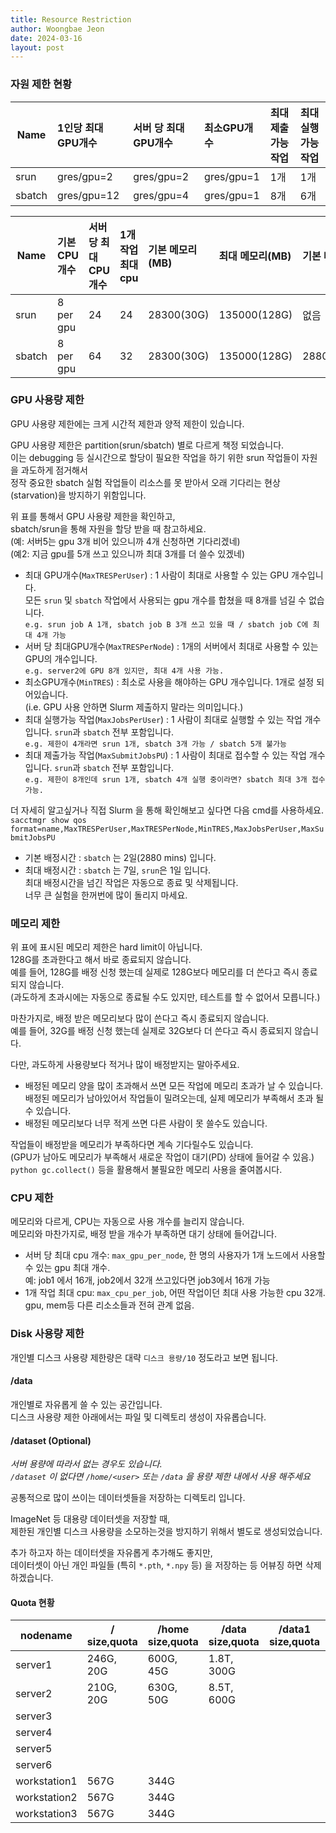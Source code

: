 ```yaml
---
title: Resource Restriction
author: Woongbae Jeon
date: 2024-03-16
layout: post
---
```


### 자원 제한 현황

|Name | 1인당 최대GPU개수 | 서버 당 최대GPU개수 | 최소GPU개수 | 최대 제출가능 작업 | 최대 실행가능 작업 |  
|----|:---|:---|:---|:---|:---|  
|srun    |   gres/gpu=2 | gres/gpu=2 | gres/gpu=1 | 1개 | 1개 |
|sbatch  |   gres/gpu=12 | gres/gpu=4 | gres/gpu=1 | 8개 | 6개 |

|Name | 기본 CPU개수 | 서버당 최대CPU개수 | 1개 작업 최대 cpu | 기본 메모리(MB) | 최대 메모리(MB) | 기본 배정 시간 | 최대 배정 시간|  
|----|:---|:---|:---|:---|:---|:---|:---|
|srun  | 8 per gpu|24|24| 28300(30G)|135000(128G)| 없음| 1440(1day)|
|sbatch| 8 per gpu|64|32| 28300(30G)|135000(128G)| 2880(2days)| 10080(7days)|

### GPU 사용량 제한

GPU 사용량 제한에는 크게 시간적 제한과 양적 제한이 있습니다.

GPU 사용량 제한은 partition(srun/sbatch) 별로 다르게 책정 되었습니다.  
이는 debugging 등 실시간으로 할당이 필요한 작업을 하기 위한 srun 작업들이 자원을 과도하게 점거해서  
정작 중요한 sbatch 실험 작업들이 리소스를 못 받아서 오래 기다리는 현상(starvation)을 방지하기 위함입니다.

위 표를 통해서 GPU 사용량 제한을 확인하고,  
sbatch/srun을 통해 자원을 할당 받을 때 참고하세요.  
(예: 서버5는 gpu 3개 비어 있으니까 4개 신청하면 기다리겠네)  
(예2: 지금 gpu를 5개 쓰고 있으니까 최대 3개를 더 쓸수 있겠네) 

- 최대 GPU개수(`MaxTRESPerUser`) : 1 사람이 최대로 사용할 수 있는 GPU 개수입니다.
    <br> 모든 `srun` 및 `sbatch` 작업에서 사용되는 gpu 개수를 합쳤을 때 8개를 넘길 수 없습니다.
    <br> `e.g. srun job A 1개, sbatch job B 3개 쓰고 있을 때 / sbatch job C에 최대 4개 가능`
- 서버 당 최대GPU개수(`MaxTRESPerNode`) : 1개의 서버에서 최대로 사용할 수 있는 GPU의 개수입니다.
    <br> `e.g. server2에 GPU 8개 있지만, 최대 4개 사용 가능.`
- 최소GPU개수(`MinTRES`) : 최소로 사용을 해야하는 GPU 개수입니다. 1개로 설정 되어있습니다. <br>
    (i.e. GPU 사용 안하면 Slurm 제출하지 말라는 의미입니다.)
- 최대 실행가능 작업(`MaxJobsPerUser`) : 1 사람이 최대로 실행할 수 있는 작업 개수입니다. `srun`과 `sbatch` 전부 포함입니다.
    <br> `e.g. 제한이 4개라면 srun 1개, sbatch 3개 가능 / sbatch 5개 불가능`
- 최대 제출가능 작업(`MaxSubmitJobsPU`) : 1 사람이 최대로 접수할 수 있는 작업 개수입니다. `srun`과 `sbatch` 전부 포함입니다.
    <br> `e.g. 제한이 8개인데 srun 1개, sbatch 4개 실행 중이라면? sbatch 최대 3개 접수 가능.`

더 자세히 알고싶거나 직접 Slurm 을 통해 확인해보고 싶다면 다음 cmd를 사용하세요.  
`sacctmgr show qos format=name,MaxTRESPerUser,MaxTRESPerNode,MinTRES,MaxJobsPerUser,MaxSubmitJobsPU`

- 기본 배정시간 : `sbatch` 는 2일(2880 mins) 입니다.
- 최대 배정시간 : `sbatch` 는 7일, `srun`은 1일 입니다.
    <br> 최대 배정시간을 넘긴 작업은 자동으로 종료 및 삭제됩니다.
    <br> 너무 큰 실험을 한꺼번에 많이 돌리지 마세요.

### 메모리 제한

위 표에 표시된 메모리 제한은 hard limit이 아닙니다.  
128G를 초과한다고 해서 바로 종료되지 않습니다.  
예를 들어, 128G를 배정 신청 했는데 실제로 128G보다 메모리를 더 쓴다고 즉시 종료되지 않습니다.  
(과도하게 초과시에는 자동으로 종료될 수도 있지만, 테스트를 할 수 없어서 모릅니다.)

마찬가지로, 배정 받은 메모리보다 많이 쓴다고 즉시 종료되지 않습니다.  
예를 들어, 32G를 배정 신청 했는데 실제로 32G보다 더 쓴다고 즉시 종료되지 않습니다.  

다만, 과도하게 사용량보다 적거나 많이 배정받지는 말아주세요.  
- 배정된 메모리 양을 많이 초과해서 쓰면 모든 작업에 메모리 초과가 날 수 있습니다.
<br> 배정된 메모리가 남아있어서 작업들이 밀려오는데, 실제 메모리가 부족해서 초과 될 수 있습니다.
- 배정된 메모리보다 너무 적게 쓰면 다른 사람이 못 쓸수도 있습니다.

작업들이 배정받을 메모리가 부족하다면 계속 기다릴수도 있습니다.  
(GPU가 남아도 메모리가 부족해서 새로운 작업이 대기(PD) 상태에 들어갈 수 있음.)  
`python gc.collect()` 등을 활용해서 불필요한 메모리 사용을 줄여봅시다.

### CPU 제한

메모리와 다르게, CPU는 자동으로 사용 개수를 늘리지 않습니다.  
메모리와 마찬가지로, 배정 받을 개수가 부족하면 대기 상태에 들어갑니다.  

- 서버 당 최대 cpu 개수: `max_gpu_per_node`, 한 명의 사용자가 1개 노드에서 사용할 수 있는 gpu 최대 개수. <br>
  예: job1 에서 16개, job2에서 32개 쓰고있다면 job3에서 16개 가능
- 1개 작업 최대 cpu: `max_cpu_per_job`, 어떤 작업이던 최대 사용 가능한 cpu 32개. <br>
  gpu, mem등 다른 리소소들과 전혀 관계 없음.

### Disk 사용량 제한

개인별 디스크 사용량 제한량은 대략 `디스크 용량/10` 정도라고 보면 됩니다.

#### /data

개인별로 자유롭게 쓸 수 있는 공간입니다.  
디스크 사용량 제한 아래에서는 파일 및 디렉토리 생성이 자유롭습니다.

#### /dataset (Optional)

*서버 용량에 따라서 없는 경우도 있습니다.*  
*`/dataset` 이 없다면 `/home/<user>` 또는 `/data` 을 용량 제한 내에서 사용 해주세요*  

공통적으로 많이 쓰이는 데이터셋들을 저장하는 디렉토리 입니다.  

ImageNet 등 대용량 데이터셋을 저장할 때,  
제한된 개인별 디스크 사용량을 소모하는것을 방지하기 위해서 별도로 생성되었습니다.  

추가 하고자 하는 데이터셋을 자유롭게 추가해도 좋지만,  
데이터셋이 아닌 개인 파일들 (특히 `*.pth`, `*.npy` 등) 을 저장하는 등 어뷰징 하면 삭제 하겠습니다.

#### Quota 현황

| nodename | / size,quota | /home size,quota | /data size,quota | /data1 size,quota | /data2 size,quota | data3 size,quota |
|----------|--------|------------|------------|-------------|-------------|------------:|
|server1 | 246G, 20G | 600G, 45G | 1.8T, 300G |
|server2 | 210G, 20G | 630G, 50G | 8.5T, 600G |
|server3 |
|server4 |
|server5 |
|server6 |
|workstation1 | 567G | 344G |
|workstation2 | 567G | 344G |
|workstation3 | 567G | 344G |
